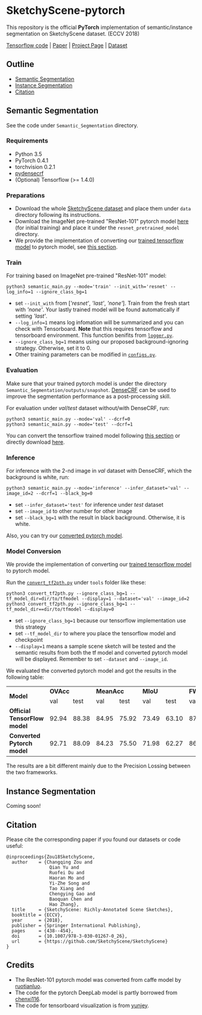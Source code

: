 # SketchyScene-pytorch

This repository is the official **PyTorch** implementation of semantic/instance segmentation on SketchyScene dataset. (ECCV 2018)

[Tensorflow code](https://github.com/SketchyScene/SketchyScene) | [Paper](http://openaccess.thecvf.com/content_ECCV_2018/papers/Changqing_Zou_SketchyScene_Richly-Annotated_Scene_ECCV_2018_paper.pdf) | [Project Page](https://sketchyscene.github.io/SketchyScene/) | [Dataset](https://github.com/SketchyScene/SketchyScene)

## Outline
- [Semantic Segmentation](#semantic-segmentation)
- [Instance Segmentation](#instance-segmentation)
- [Citation](#citation)

## Semantic Segmentation

See the code under `Semantic_Segmentation` directory.

### Requirements

- Python 3.5
- PyTorch 0.4.1
- torchvision 0.2.1
- [pydensecrf](https://github.com/lucasb-eyer/pydensecrf)
- (Optional) Tensorflow (>= 1.4.0)

### Preparations

- Download the whole [SketchyScene dataset](https://github.com/SketchyScene/SketchyScene) and place them under `data` directory following its instructions.
- Download the ImageNet pre-trained "ResNet-101" pytorch model [here](https://drive.google.com/uc?export=download&id=0B7fNdx_jAqhtSmdCNDVOVVdINWs) (for initial training) and place it under the `resnet_pretrained_model` directory.
- We provide the implementation of converting our [trained tensorflow model](https://drive.google.com/drive/folders/11sI3IARgAKTf4rut1isQgTOdGKFeyZ1c) to pytorch model, see [this section](#model-conversion).

### Train

For training based on ImageNet pre-trained "ResNet-101" model:

```
python3 semantic_main.py --mode='train' --init_with='resnet' --log_info=1 --ignore_class_bg=1
```

 - set `--init_with` from [*'resnet'*, *'last'*, *'none'*]. Train from the fresh start with *'none'*. Your lastly trained model will be found automatically if setting *'last'*.
 - `--log_info=1` means log infomation will be summarized and you can check with Tensorboard. **Note** that this requires tensorflow and tensorboard environment. This function benifits from [`logger.py`](https://github.com/MarkMoHR/SketchyScene-pytorch/blob/master/Semantic_Segmentation/tools/logger.py).
 - `--ignore_class_bg=1` means using our proposed background-ignoring strategy. Otherwise, set it to 0.
 - Other training parameters can be modified in [`configs.py`](https://github.com/MarkMoHR/SketchyScene-pytorch/blob/master/Semantic_Segmentation/configs.py).

### Evaluation

Make sure that your trained pytorch model is under the directory `Semantic_Segmentation/outputs/snapshot`. [DenseCRF](https://github.com/lucasb-eyer/pydensecrf) can be used to improve the segmentation performance as a post-processing skill.

For evaluation under *val*/*test* dataset without/with DenseCRF, run:
```
python3 semantic_main.py --mode='val' --dcrf=0
python3 semantic_main.py --mode='test' --dcrf=1
```

You can convert the tensorflow trained model following [this section](#model-conversion) or directly download [here](https://drive.google.com/drive/folders/1em6S6HU0r6_UuWse4n2stbJbAJG8F_Rg?usp=sharing).


### Inference

For inference with the 2-nd image in *val* dataset with DenseCRF, which the background is white, run:

```
python3 semantic_main.py --mode='inference' --infer_dataset='val' --image_id=2 --dcrf=1 --black_bg=0
```

- set `--infer_dataset='test'` for inference under *test* dataset
- set `--image_id` to other number for other image
- set `--black_bg=1` with the result in black background. Otherwise, it is white.

Also, you can try our [converted pytorch model](https://drive.google.com/drive/folders/1em6S6HU0r6_UuWse4n2stbJbAJG8F_Rg?usp=sharing).

### Model Conversion

We provide the implementation of converting our [trained tensorflow model](https://drive.google.com/drive/folders/11sI3IARgAKTf4rut1isQgTOdGKFeyZ1c) to pytorch model. 

Run the [`convert_tf2pth.py`](https://github.com/MarkMoHR/SketchyScene-pytorch/blob/master/Semantic_Segmentation/tools/convert_tf2pth.py) under `tools` folder like these:

```
python3 convert_tf2pth.py --ignore_class_bg=1 --tf_model_dir=dir/to/tfmodel --display=1 --dataset='val' --image_id=2
python3 convert_tf2pth.py --ignore_class_bg=1 --tf_model_dir==dir/to/tfmodel --display=0
```

 - set `--ignore_class_bg=1` because our tensorflow implementation use this strategy
 - set `--tf_model_dir` to where you place the tensorflow model and checkpoint
 - `--display=1` means a sample scene sketch will be tested and the semantic results from both the tf model and converted pytorch model will be displayed. Remember to set `--dataset` and `--image_id`.
 
We evaluated the converted pytorch model and got the results in the following table:

<table>
  <tr>
    <td rowspan="2"><strong>Model</strong></td>
    <td colspan="2"><strong>OVAcc</strong></td>
    <td colspan="2"><strong>MeanAcc</strong></td>
    <td colspan="2"><strong>MIoU</strong></td>
    <td colspan="2"><strong>FWIoU</strong></td>
  </tr>
  <tr>
    <td>val</td><td>test</td><td>val</td><td>test</td><td>val</td><td>test</td><td>val</td><td>test</td>
  </tr>
  <tr>
    <td><strong>Official TensorFlow model</strong></td> 
    <td>92.94</td> <td>88.38</td> <td>84.95</td> <td>75.92</td> <td>73.49</td> <td>63.10</td> <td>87.10</td> <td>79.76</td>
  </tr>
  <tr>
    <td><strong>Converted Pytorch model</strong></td> 
    <td>92.71</td> <td>88.09</td> <td>84.23</td> <td>75.50</td> <td>71.98</td> <td>62.27</td> <td>86.73</td> <td>79.34</td>
  </tr>
</table>

The results are a bit different mainly due to the Precision Lossing between the two frameworks.


## Instance Segmentation

Coming soon!

## Citation

Please cite the corresponding paper if you found our datasets or code useful:

```
@inproceedings{Zou18SketchyScene,
  author    = {Changqing Zou and
                Qian Yu and
                Ruofei Du and
                Haoran Mo and
                Yi-Zhe Song and
                Tao Xiang and
                Chengying Gao and
                Baoquan Chen and
                Hao Zhang},
  title     = {SketchyScene: Richly-Annotated Scene Sketches},
  booktitle = {ECCV},
  year      = {2018},
  publisher = {Springer International Publishing},
  pages		= {438--454},
  doi		= {10.1007/978-3-030-01267-0_26},
  url		= {https://github.com/SketchyScene/SketchyScene}
}
```

## Credits
- The ResNet-101 pytorch model was converted from caffe model by [ruotianluo](https://github.com/ruotianluo/pytorch-resnet).
- The code for the pytorch DeepLab model is partly borrowed from [chenxi116](https://github.com/chenxi116/pytorch-deeplab).
- The code for tensorboard visualization is from [yunjey](https://github.com/yunjey/pytorch-tutorial/tree/master/tutorials/04-utils/tensorboard).
